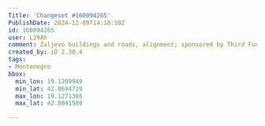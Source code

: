 ```yaml
---
Title: 'Changeset #160094265'
PublishDate: 2024-12-09T14:18:10Z
id: 160094265
user: L29Ah
comment: Zaljevo buildings and roads, alignment; sponsored by Third Fund of Montelibero
created_by: iD 2.30.4
tags:
- Montenegro
bbox:
  min_lon: 19.1209949
  min_lat: 42.0694729
  max_lon: 19.1271366
  max_lat: 42.0841589

---
```

